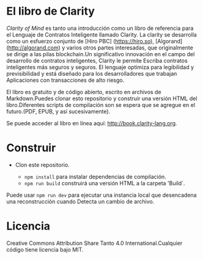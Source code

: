 # El libro de Clarity

_Clarity of Mind_ es tanto una introducción como un libro de referencia para el
Lenguaje de Contratos Inteligente llamado Clarity. La clarity se desarrolla como un esfuerzo conjunto de
[Hiro PBC] (https://hiro.so), [Algorand] (http://algorand.com) y varios otros
partes interesadas, que originalmente se dirige a las pilas blockchain.Un significativo
innovación en el campo del desarrollo de contratos inteligentes, Clarity le permite
Escriba contratos inteligentes más seguros y seguros. El lenguaje optimiza para
legibilidad y previsibilidad y está diseñado para los desarrolladores que trabajan
Aplicaciones con transacciones de alto riesgo.

El libro es gratuito y de código abierto, escrito en archivos de Markdown.Puedes clonar esto
repositorio y construir una versión HTML del libro.Diferentes scripts de compilación son
se espera que se agregue en el futuro.(PDF, EPUB, y así sucesivamente).

Se puede acceder al libro en línea aquí: http://book.clarity-lang.org.

# Construir

- Clon este repositorio.

  -  `npm install` para instalar dependencias de compilación.
  -  `npm run build` construirá una versión HTML a la carpeta 'Build`.

Puede usar `npm run dev` para ejecutar una instancia local que desencadena una reconstrucción cuando
Detecta un cambio de archivo.

# Licencia

Creative Commons Attribution Share Tanto 4.0 International.Cualquier código tiene licencia
bajo MIT.

